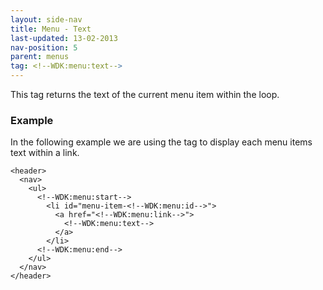 ```yaml
---
layout: side-nav
title: Menu - Text
last-updated: 13-02-2013
nav-position: 5
parent: menus
tag: <!--WDK:menu:text-->
---
```


This tag returns the text of the current menu item within the loop.

### Example

In the following example we are using the tag to display each menu items text within a link.

~~~
<header>
  <nav>
    <ul>
      <!--WDK:menu:start-->
        <li id="menu-item-<!--WDK:menu:id-->">
          <a href="<!--WDK:menu:link-->">
            <!--WDK:menu:text-->
          </a>
        </li>
      <!--WDK:menu:end-->
    </ul>
  </nav>
</header>
~~~